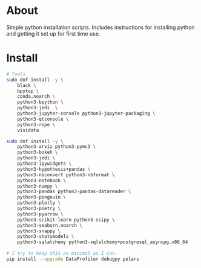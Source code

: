 # About

Simple python installation scripts. Includes instructions for installing python
and getting it set up for first time use.



# Install

```bash
# Tools
sudo dnf install -y \
    black \
    bpytop \
    conda.noarch \
    python3-bpython \
    python3-jedi  \
    python3-jupyter-console python3-jupyter-packaging \
    python3-qtconsole \
    python3-rope \
    visidata

sudo dnf install -y \
    python3-arviz python3-pymc3 \
    python3-bokeh \
    python3-jedi \
    python3-ipywidgets \
    python3-hypothesis+pandas \
    python3-nbconvert python3-nbformat \
    python3-notebook \
    python3-numpy \
    python3-pandas python3-pandas-datareader \
    python3-pingouin \
    python3-plotly \
    python3-poetry \
    python3-pyarrow \
    python3-scikit-learn python3-scipy \
    python3-seaborn.noarch \
    python3-snappy \
    python3-statsmodels \
	python3-sqlalchemy python3-sqlalchemy+postgresql_asyncpg.x86_64
    
# I try to keep this as minimal as I can.
pip install --upgrade DataProfiler debugpy polars
```
